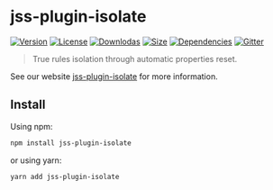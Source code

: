 # jss-plugin-isolate

[![Version](https://img.shields.io/npm/v/jss-plugin-isolate.svg?style=flat)](https://npmjs.org/package/jss-plugin-isolate)
[![License](https://img.shields.io/npm/l/jss-plugin-isolate.svg?style=flat)](https://github.com/cssinjs/jss/blob/master/LICENSE)
[![Downlodas](https://img.shields.io/npm/dm/jss-plugin-isolate.svg?style=flat)](https://npmjs.org/package/jss-plugin-isolate)
[![Size](https://img.shields.io/bundlephobia/minzip/jss-plugin-isolate.svg?style=flat)](https://npmjs.org/package/jss-plugin-isolate)
[![Dependencies](https://img.shields.io/david/cssinjs/jss.svg?path=packages%2Fjss-plugin-isolate&style=flat)](https://npmjs.org/package/jss-plugin-isolate)
[![Gitter](https://badges.gitter.im/JoinChat.svg)](https://gitter.im/cssinjs/lobby)

> True rules isolation through automatic properties reset.

See our website [jss-plugin-isolate](https://cssinjs.org/jss-plugin-isolate?v=v10.2.0) for more information.

## Install

Using npm:

```sh
npm install jss-plugin-isolate
```

or using yarn:

```sh
yarn add jss-plugin-isolate
```

